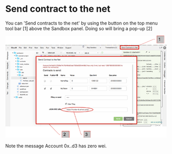# Send contract to the net

You can 'Send contracts to the net' by using the button on the top menu tool bar [1] above the Sandbox panel. Doing so will bring a pop-up [2]


![](Ether-Camp-Morden-test.png)


Note the message Account 0x..d3 has zero wei. 